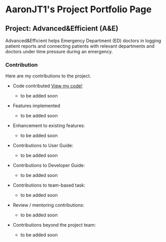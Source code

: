 # AaronJT1's Project Portfolio Page

## Project: Advanced&Efficient (A&E)
Advanced&Efficient helps Emergency Department (ED) doctors in logging patient reports and connecting patients with relevant departments and doctors under time pressure during an emergency.


### Contribution
Here are my contributions to the project.

* Code contributed
  [View my code!](https://nus-cs2103-ay2324s1.github.io/tp-dashboard/?search=aaronjt1&breakdown=true)
    * to be added soon

* Features implemented
    * to be added soon

* Enhancement to existing features:
    * to be added soon

* Contributions to User Guide:
    * to be added soon

* Contributions to Developer Guide:
    * to be added soon

* Contributions to team-based task:
    * to be added soon

* Review / mentoring contributions:
    * to be added soon

* Contributions beyond the project team:
    * to be added soon

